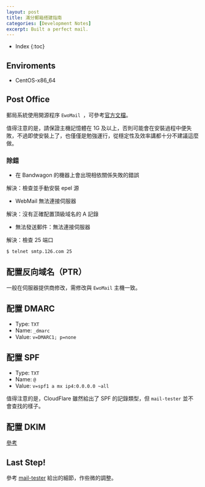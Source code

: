 ```yaml
---
layout: post
title: 滿分郵箱搭建指南
categories: [Development Notes]
excerpt: Built a perfect mail.
---
```

* Index
{:toc}

## Enviroments

- CentOS-x86\_64

## Post Office

郵局系統使用開源程序 `EwoMail `，可參考[官方文檔](http://doc.ewomail.com/docs/ewomail/jianjie)。

值得注意的是，請保證主機記憶體在 1G 及以上，否則可能會在安裝過程中便失敗，不過即使安裝上了，也僅僅是勉強運行，從穩定性及效率講都十分不建議這麼做。

### 除錯

- 在 Bandwagon 的機器上會出現相依關係失敗的錯誤

解決：檢查並手動安裝 epel 源

- WebMail 無法連接伺服器

解決：沒有正確配置頂級域名的 A 記錄

- 無法發送郵件：無法連接伺服器

解決：檢查 25 端口

	$ telnet smtp.126.com 25

## 配置反向域名（PTR）  

一般在伺服器提供商修改，需修改與 `EwoMail` 主機一致。

## 配置 DMARC

- Type: `TXT`
- Name: `_dmarc`
- Value: `v=DMARC1; p=none`

## 配置 SPF

- Type: `TXT`
- Name: `@`
- Value: `v=spf1 a mx ip4:0.0.0.0 ~all `

值得注意的是，CloudFlare 雖然給出了 SPF 的記錄類型，但 `mail-tester` 並不會查找的樣子。

## 配置 DKIM

[參考](http://doc.ewomail.com/docs/ewomail/dkim)

##  Last Step!

參考 [mail-tester](mail-tester.com) 給出的細節，作些微的調整。
